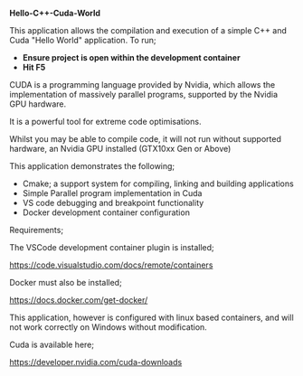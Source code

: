 <b>Hello-C++-Cuda-World</b>

This application allows the compilation and execution
of a simple C++ and Cuda "Hello World" application.
To run;

<ul>
<li><b>Ensure project is open within the development container</b></li>
<li><b>Hit F5</b></li>
</ul>

CUDA is a programming language provided by Nvidia, which allows the implementation
of massively parallel programs, supported by the Nvidia GPU hardware.

It is a powerful tool for extreme code optimisations.

Whilst you may be able to compile code, it will not run without supported hardware,
an Nvidia GPU installed (GTX10xx Gen or Above)

This application demonstrates the following;

<ul>
<li>Cmake; a support system for compiling, linking and building applications</li>
<li>Simple Parallel program implementation in Cuda</li>
<li>VS code debugging and breakpoint functionality</li>
<li>Docker development container configuration</li>
</ul>

Requirements;

The VSCode development container plugin is installed;

https://code.visualstudio.com/docs/remote/containers

Docker must also be installed;

https://docs.docker.com/get-docker/

This application, however is configured with linux based containers, and will not work correctly on Windows without modification.

Cuda is available here;

https://developer.nvidia.com/cuda-downloads

